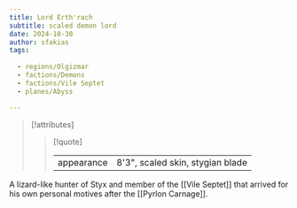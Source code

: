 ```yaml
---
title: Lord Erth'rach
subtitle: scaled demon lord
date: 2024-10-30
author: sfakias
tags:
  
  - regions/Olgizmar
  - factions/Demons
  - factions/Vile Septet
  - planes/Abyss

---
```

> [!attributes]
> 
> > [!quote]
> >
> > | | |
> > | --- | --- |
> > | appearance | 8'3", scaled skin, stygian blade |

A lizard-like hunter of Styx and member of the [[Vile Septet]] that arrived for his own personal motives after the [[Pyrlon Carnage]].